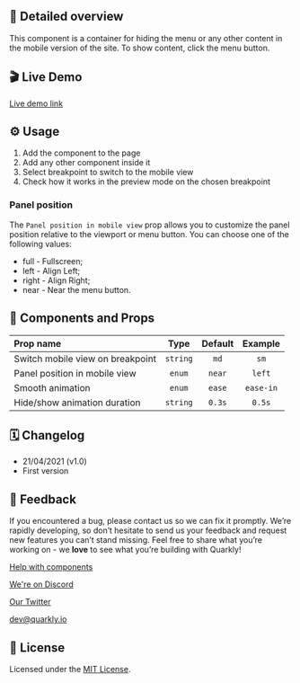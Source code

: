 ## 📖 Detailed overview

This component is a container for hiding the menu or any other content in the mobile version of the site. To show content, click the menu button.

## 🎬 Live Demo

[Live demo link](https://quarkly-catalog.netlify.app/mobilesidepanel/)

## ⚙️ Usage

1.  Add the component to the page
2.  Add any other component inside it
3.  Select breakpoint to switch to the mobile view
4.  Check how it works in the preview mode on the chosen breakpoint

### Panel position

The `Panel position in mobile view` prop allows you to customize the panel position relative to the viewport or menu button. You can choose one of the following values:

-   full - Fullscreen;
-   left - Align Left;
-   right - Align Right;
-   near - Near the menu button.

## 🧩 Components and Props

| Prop name                        |   Type   | Default |  Example  |
| :------------------------------- | :------: | :-----: | :-------: |
| Switch mobile view on breakpoint | `string` |  `md`   |   `sm`    |
| Panel position in mobile view    |  `enum`  | `near`  |  `left`   |
| Smooth animation                 |  `enum`  | `ease`  | `ease-in` |
| Hide/show animation duration     | `string` | `0.3s`  |  `0.5s`   |

## 🗓 Changelog

-   21/04/2021 (v1.0)
-   First version

## 📮 Feedback

If you encountered a bug, please contact us so we can fix it promptly. We’re rapidly developing, so don’t hesitate to send us your feedback and request new features you can’t stand missing. Feel free to share what you’re working on - we **love** to see what you’re building with Quarkly!

[Help with components](https://community.quarkly.io/c/requests/11)

[We're on Discord](https://discord.gg/f9KhSMGX)

[Our Twitter](https://twitter.com/quarklyapp)

[dev@quarkly.io](mailto:dev@quarkly.io)

## 📝 License

Licensed under the [MIT License](./LICENSE).
